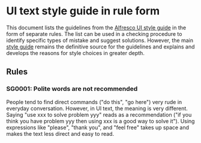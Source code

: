 # UI text style guide in rule form

This document lists the guidelines from the
[Alfresco UI style guide](https://docs.alfresco.com/sites/docs.alfresco.com/files/public/docs_team/u2/Alfresco-Writing-Guide.pdf)
in the form of separate rules. The list can be used in a checking procedure to identify
specific types of mistake and suggest solutions. However, the main
[style guide](https://docs.alfresco.com/sites/docs.alfresco.com/files/public/docs_team/u2/Alfresco-Writing-Guide.pdf)
remains the definitive source for the guidelines and explains and develops the reasons for
style choices in greater depth.

## Rules

### SG0001: Polite words are not recommended

People tend to find direct commands ("do this", "go here") very rude in everyday conversation.
However, in UI text, the meaning is very different. Saying "use xxx to solve problem yyy" reads
as a recommendation ("if you think you have problem yyy then using xxx is a good way to solve it").
Using expressions like "please", "thank you", and "feel free" takes up space and makes the text less
direct and easy to read.